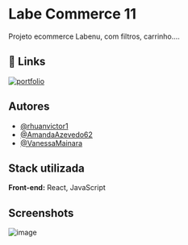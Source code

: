 
# Labe Commerce 11

Projeto ecommerce Labenu, com filtros, carrinho....


## 🔗 Links
[![portfolio](https://img.shields.io/badge/my_portfolio-000?style=for-the-badge&logo=ko-fi&logoColor=white)](https://katherinempeterson.com/)


## Autores

- [@rhuanvictor1](https://github.com/rhuanvictor1)
- [@AmandaAzevedo62](https://github.com/AmandaAzevedo62)
- [@VanessaMainara](https://github.com/VanessaMainara)

## Stack utilizada

**Front-end:** React, JavaScript



## Screenshots

![image](https://user-images.githubusercontent.com/85848796/180583506-533ed3db-54f3-41a9-8b85-e6d3e26607f7.png)
